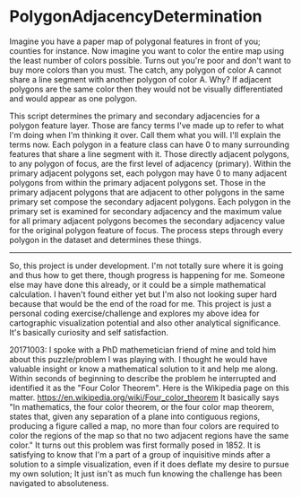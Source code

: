 # PolygonAdjacencyDetermination
Imagine you have a paper map of polygonal features in front of you; counties for instance. Now imagine you want to color the entire map using the least number of colors possible. Turns out you're poor and don't want to buy more colors than you must. The catch, any polygon of color A cannot share a line segment with another polygon of color A. Why? If adjacent polygons are the same color then they would not be visually differentiated and would appear as one polygon. 

This script determines the primary and secondary adjacencies for a polygon feature layer. Those are fancy terms I've made up to refer to what I'm doing when I'm thinking it over. Call them what you will. I'll explain the terms now. Each polygon in a feature class can have 0 to many surrounding features that share a line segment with it. Those directly adjacent polygons, to any polygon of focus, are the first level of adjacency (primary). Within the primary adjacent polygons set, each polygon may have 0 to many adjacent polygons from within the primary adjacent polygons set. Those in the primary adjacent polygons that are adjacent to other polygons in the same primary set compose the secondary adjacent polygons. Each polygon in the primary set is examined for secondary adjacency and the maximum value for all primary adjacent polygons becomes the secondary adjacency value for the original polygon feature of focus. The process steps through every polygon in the dataset and determines these things.
_____
So, this project is under development. I'm not totally sure where it is going and thus how to get there, though progress is happening for me. Someone else may have done this already, or it could be a simple mathematical calculation. I haven't found either yet but I'm also not looking super hard because that would be the end of the road for me. This project is just a personal coding exercise/challenge and explores my above idea for cartographic visualization potential and also other analytical significance. It's basically curiosity and self satisfaction.

20171003:
I spoke with a PhD mathemetician friend of mine and told him about this puzzle/problem I was playing with. I thought he would have valuable insight or know a mathematical solution to it and help me along. Within seconds of beginning to describe the problem he interrupted and identified it as the "Four Color Theorem". Here is the Wikipedia page on this matter. https://en.wikipedia.org/wiki/Four_color_theorem It basically says "In mathematics, the four color theorem, or the four color map theorem, states that, given any separation of a plane into contiguous regions, producing a figure called a map, no more than four colors are required to color the regions of the map so that no two adjacent regions have the same color." It turns out this problem was first formally posed in 1852. It is satisfying to know that I'm a part of a group of inquisitive minds after a solution to a simple visualization, even if it does deflate my desire to pursue my own solution; It just isn't as much fun knowing the challenge has been navigated to absoluteness.

